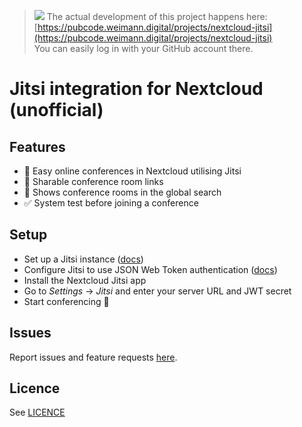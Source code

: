 > ![](https://weimann.digital/redbox.png) The actual development of this project happens here:    
> [https://pubcode.weimann.digital/projects/nextcloud-jitsi](https://pubcode.weimann.digital/projects/nextcloud-jitsi)  
> You can easily log in with your GitHub account there.

# Jitsi integration for Nextcloud (unofficial)

## Features

- 🎥 Easy online conferences in Nextcloud utilising Jitsi
- 🔗 Sharable conference room links
- 🔎 Shows conference rooms in the global search
- ✅ System test before joining a conference

## Setup

- Set up a Jitsi instance ([docs](https://jitsi.github.io/handbook/docs/devops-guide/devops-guide-start))
- Configure Jitsi to use JSON Web Token authentication ([docs](https://jitsi.github.io/handbook/docs/devops-guide/devops-guide-docker#authentication)) 
- Install the Nextcloud Jitsi app
- Go to *Settings* → *Jitsi* and enter your server URL and JWT secret
- Start conferencing 🍻

## Issues

Report issues and feature requests [here](https://pubcode.weimann.digital/projects/nextcloud-jitsi/issues/list).

## Licence

See [LICENCE](./LICENCE)
